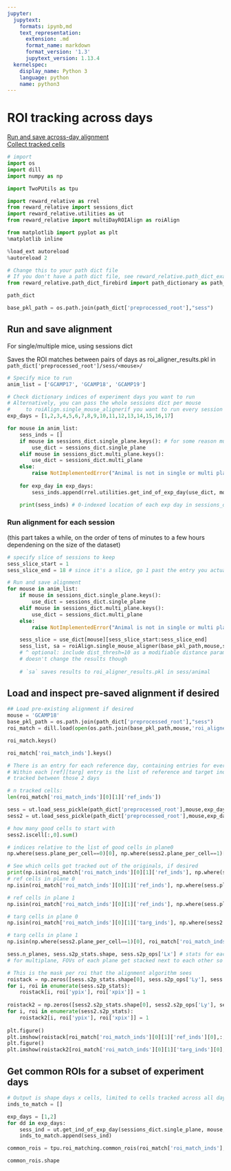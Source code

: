 ```yaml
---
jupyter:
  jupytext:
    formats: ipynb,md
    text_representation:
      extension: .md
      format_name: markdown
      format_version: '1.3'
      jupytext_version: 1.13.4
  kernelspec:
    display_name: Python 3
    language: python
    name: python3
---
```


# ROI tracking across days

[Run and save across-day alignment](#Run-and-save-alignment)  \
[Collect tracked cells](#Collect-and-plot-fraction-of-tracked-cells-over-various-day-combos)

```python
# import
import os
import dill
import numpy as np

import TwoPUtils as tpu

import reward_relative as rrel
from reward_relative import sessions_dict
import reward_relative.utilities as ut
from reward_relative import multiDayROIAlign as roiAlign

from matplotlib import pyplot as plt
%matplotlib inline

%load_ext autoreload
%autoreload 2
```

```python
# Change this to your path dict file
# If you don't have a path dict file, see reward_relative.path_dict_example and create one
from reward_relative.path_dict_firebird import path_dictionary as path_dict
```

```python
path_dict
```

```python
base_pkl_path = os.path.join(path_dict['preprocessed_root'],"sess")
```

## Run and save alignment

For single/multiple mice, using sessions dict

Saves the ROI matches between pairs of days as roi_aligner_results.pkl in `path_dict['preprocessed_root']/sess/<mouse>/`

```python
# Specify mice to run
anim_list = ['GCAMP17', 'GCAMP18', 'GCAMP19']

# Check dictionary indices of experiment days you want to run
# Alternatively, you can pass the whole sessions dict per mouse 
#     to roiAlign.single_mouse_alignerif you want to run every session
exp_days = [1,2,3,4,5,6,7,8,9,10,11,12,13,14,15,16,17]

for mouse in anim_list:
    sess_inds = []
    if mouse in sessions_dict.single_plane.keys(): # for some reason multiplane animals are also being included in single plane dict
        use_dict = sessions_dict.single_plane
    elif mouse in sessions_dict.multi_plane.keys():
        use_dict = sessions_dict.multi_plane
    else:
        raise NotImplementedError("Animal is not in single or multi plane sessions dict")
   
    for exp_day in exp_days:
        sess_inds.append(rrel.utilities.get_ind_of_exp_day(use_dict, mouse, exp_day))

    print(sess_inds) # 0-indexed location of each exp day in sessions_dict                

```

### Run alignment for each session
(this part takes a while, on the order of tens of minutes to a few hours dependening on the size of the dataset)

```python
# specify slice of sessions to keep
sess_slice_start = 1
sess_slice_end = 18 # since it's a slice, go 1 past the entry you actually want

# Run and save alignment
for mouse in anim_list:
    if mouse in sessions_dict.single_plane.keys(): 
        use_dict = sessions_dict.single_plane
    elif mouse in sessions_dict.multi_plane.keys():
        use_dict = sessions_dict.multi_plane
    else:
        raise NotImplementedError("Animal is not in single or multi plane sessions dict")

    sess_slice = use_dict[mouse][sess_slice_start:sess_slice_end]
    sess_list, sa = roiAlign.single_mouse_aligner(base_pkl_path,mouse,sess_slice,save=False) 
    # ^ optional: include dist_thresh=10 as a modifiable distance parameter to identify candidates;
    # doesn't change the results though
    
    # `sa` saves results to roi_aligner_results.pkl in sess/animal
```

## Load and inspect pre-saved alignment if desired

```python
## Load pre-existing alignment if desired
mouse = 'GCAMP18'
base_pkl_path = os.path.join(path_dict['preprocessed_root'],"sess")
roi_match = dill.load(open(os.path.join(base_pkl_path,mouse,'roi_aligner_results.pkl'), "rb"))
```

```python
roi_match.keys()
```

```python
roi_match['roi_match_inds'].keys()
```

```python
# There is an entry for each reference day, containing entries for every other target day
# Within each [ref][targ] entry is the list of reference and target indices for every ROI
# tracked between those 2 days

# n tracked cells:
len(roi_match['roi_match_inds'][0][1]['ref_inds'])
```

```python
sess = ut.load_sess_pickle(path_dict['preprocessed_root'],mouse,exp_day=1)
sess2 = ut.load_sess_pickle(path_dict['preprocessed_root'],mouse,exp_day=2)
```

```python
# how many good cells to start with
sess2.iscell[:,0].sum()
```

```python
# indices relative to the list of good cells in plane0
np.where(sess.plane_per_cell==0)[0], np.where(sess2.plane_per_cell==1)[0]
```

```python
# See which cells got tracked out of the originals, if desired
print(np.isin(roi_match['roi_match_inds'][0][1]['ref_inds'], np.where(sess.plane_per_cell==0)[0]))
# ref cells in plane 0
np.isin(roi_match['roi_match_inds'][0][1]['ref_inds'], np.where(sess.plane_per_cell==0)[0]).sum()
```

```python
# ref cells in plane 1
np.isin(roi_match['roi_match_inds'][0][1]['ref_inds'], np.where(sess.plane_per_cell==1)[0]).sum()
```

```python
# targ cells in plane 0
np.isin(roi_match['roi_match_inds'][0][1]['targ_inds'], np.where(sess2.plane_per_cell==0)[0]).sum()
```

```python
# targ cells in plane 1
np.isin(np.where(sess2.plane_per_cell==1)[0], roi_match['roi_match_inds'][0][1]['targ_inds'])
```

```python
sess.n_planes, sess.s2p_stats.shape, sess.s2p_ops['Lx'] # stats for each good cell
# for multiplane, FOVs of each plane get stacked next to each other so they have double the number of y pixels (1592)
```

```python
# This is the mask per roi that the alignment algorithm sees
roistack = np.zeros([sess.s2p_stats.shape[0], sess.s2p_ops['Ly'], sess.s2p_ops['Lx']]).astype(np.float32)
for i, roi in enumerate(sess.s2p_stats):
    roistack[i, roi['ypix'], roi['xpix']] = 1
        
roistack2 = np.zeros([sess2.s2p_stats.shape[0], sess2.s2p_ops['Ly'], sess2.s2p_ops['Lx']]).astype(np.float32)
for i, roi in enumerate(sess2.s2p_stats):
    roistack2[i, roi['ypix'], roi['xpix']] = 1
        
plt.figure()
plt.imshow(roistack[roi_match['roi_match_inds'][0][1]['ref_inds'][0],:,:])
plt.figure()
plt.imshow(roistack2[roi_match['roi_match_inds'][0][1]['targ_inds'][0],:,:])
```

## Get common ROIs for a subset of experiment days

```python tags=[]
# Output is shape days x cells, limited to cells tracked across all days given
inds_to_match = []

exp_days = [1,2]
for dd in exp_days:
    sess_ind = ut.get_ind_of_exp_day(sessions_dict.single_plane, mouse, dd)
    inds_to_match.append(sess_ind)

common_rois = tpu.roi_matching.common_rois(roi_match['roi_match_inds'],inds_to_match)
```

```python
common_rois.shape
```
